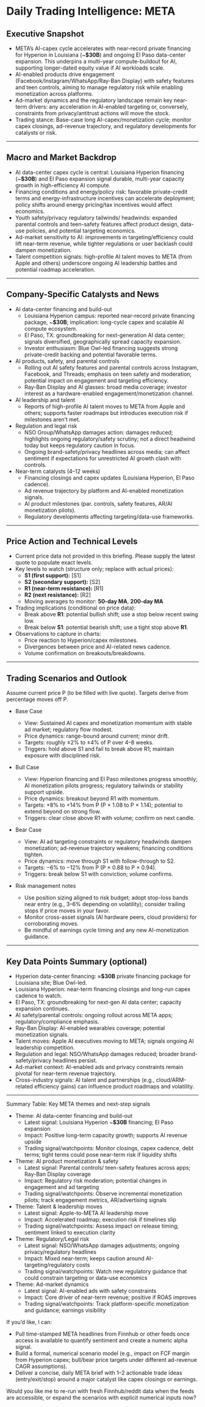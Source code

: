 # Daily Trading Intelligence: META

## Executive Snapshot
- META’s AI-capex cycle accelerates with near-record private financing for Hyperion in Louisiana (~**$30B**) and ongoing El Paso data-center expansion. This underpins a multi-year compute-buildout for AI, supporting longer-dated equity value if AI workloads scale.
- AI-enabled products drive engagement (Facebook/Instagram/WhatsApp/Ray-Ban Display) with safety features and teen controls, aiming to manage regulatory risk while enabling monetization across platforms.
- Ad-market dynamics and the regulatory landscape remain key near-term drivers: any acceleration in AI-enabled targeting or, conversely, constraints from privacy/antitrust actions will move the stock.
- Trading stance: Base-case long AI-capex/monetization cycle; monitor capex closings, ad-revenue trajectory, and regulatory developments for catalysts or risk.

---

## Macro and Market Backdrop
- AI data-center capex cycle is central: Louisiana Hyperion financing (~**$30B**) and El Paso expansion signal durable, multi-year capacity growth in high-efficiency AI compute.
- Financing conditions and energy/policy risk: favorable private-credit terms and energy-infrastructure incentives can accelerate deployment; policy shifts around energy pricing/tax incentives would affect economics.
- Youth safety/privacy regulatory tailwinds/ headwinds: expanded parental controls and teen-safety features affect product design, data-use policies, and potential targeting economics.
- Ad-market sensitivity to AI: improvements in targeting/efficiency could lift near-term revenue, while tighter regulations or user backlash could dampen monetization.
- Talent competition signals: high-profile AI talent moves to META (from Apple and others) underscore ongoing AI leadership battles and potential roadmap acceleration.

---

## Company-Specific Catalysts and News
- AI data-center financing and build-out
  - Louisiana Hyperion campus: reported near-record private financing package, ~**$30B**; implication: long-cycle capex and scalable AI compute ecosystem.
  - El Paso, TX: groundbreaking for next-generation AI data center; signals diversified, geographically spread capacity expansion.
  - Investor enthusiasm: Blue Owl-led financing suggests strong private-credit backing and potential favorable terms.
- AI products, safety, and parental controls
  - Rolling out AI safety features and parental controls across Instagram, Facebook, and Threads; emphasis on teen safety and moderation; potential impact on engagement and targeting efficiency.
  - Ray-Ban Display and AI glasses: broad media coverage; investor interest as a hardware-enabled engagement/monetization channel.
- AI leadership and talent
  - Reports of high-profile AI talent moves to META from Apple and others; supports faster roadmaps but introduces execution risk if milestones aren’t met.
- Regulation and legal risk
  - NSO Group/WhatsApp damages action: damages reduced; highlights ongoing regulatory/safety scrutiny; not a direct headwind today but keeps regulatory caution in focus.
  - Ongoing brand-safety/privacy headlines across media; can affect sentiment if expectations for unrestricted AI growth clash with controls.
- Near-term catalysts (4–12 weeks)
  - Financing closings and capex updates (Louisiana Hyperion, El Paso cadence).
  - Ad revenue trajectory by platform and AI-enabled monetization signals.
  - AI product milestones (par. controls, safety features, AR/AI monetization pilots).
  - Regulatory developments affecting targeting/data-use frameworks.

---

## Price Action and Technical Levels
- Current price data not provided in this briefing. Please supply the latest quote to populate exact levels.
- Key levels to watch (structure only; replace with actual prices):
  - **S1 (first support):** [S1]
  - **S2 (secondary support):** [S2]
  - **R1 (near-term resistance):** [R1]
  - **R2 (next resistance):** [R2]
  - Moving averages to monitor: **50-day MA**, **200-day MA**
- Trading implications (conditional on price data):
  - Break above **R1**: potential bullish shift; use a stop below recent swing low.
  - Break below **S1**: potential bearish shift; use a tight stop above **R1**.
- Observations to capture in charts:
  - Price reaction to Hyperion/capex milestones.
  - Divergences between price and AI-related news cadence.
  - Volume confirmation on breakouts/breakdowns.

---

## Trading Scenarios and Outlook
Assume current price P (to be filled with live quote). Targets derive from percentage moves off P.

- Base Case
  - View: Sustained AI capex and monetization momentum with stable ad market; regulatory flow modest.
  - Price dynamics: range-bound around current; minor drift.
  - Targets: roughly ±2% to ±4% of P over 4–8 weeks.
  - Triggers: hold above S1 and fail to break above R1; maintain exposure with disciplined risk.

- Bull Case
  - View: Hyperion financing and El Paso milestones progress smoothly; AI monetization pilots progress; regulatory tailwinds or stability support upside.
  - Price dynamics: breakout beyond R1 with momentum.
  - Targets: +8% to +14% from P (P × 1.08 to P × 1.14); potential to extend beyond on strong flow.
  - Triggers: clear close above R1 with volume; confirm on next candle.

- Bear Case
  - View: AI ad targeting constraints or regulatory headwinds dampen monetization; ad-revenue trajectory weakens; financing conditions tighten.
  - Price dynamics: move through S1 with follow-through to S2.
  - Targets: −6% to −12% from P (P × 0.88 to P × 0.94).
  - Triggers: break below S1 with conviction; volume confirms.

- Risk management notes
  - Use position sizing aligned to risk budget; adopt stop-loss bands near entry (e.g., 3–6% depending on volatility); consider trailing stops if price moves in your favor.
  - Monitor cross-asset signals (AI hardware peers, cloud providers) for corroborating moves.
  - Be mindful of earnings cycle timing and any new AI-monetization guidance.

---

## Key Data Points Summary (optional)
- Hyperion data-center financing: ≈**$30B** private financing package for Louisiana site; Blue Owl-led.
- Louisiana Hyperion: near-term financing closings and long-run capex cadence to watch.
- El Paso, TX: groundbreaking for next-gen AI data center; capacity expansion continues.
- AI safety/parental controls: ongoing rollout across META apps; regulatory/compliance emphasis.
- Ray-Ban Display: AI-enabled wearables coverage; potential monetization signals.
- Talent moves: Apple AI executives moving to META; signals ongoing AI leadership competition.
- Regulation and legal: NSO/WhatsApp damages reduced; broader brand-safety/privacy headlines persist.
- Ad-market context: AI-enabled ads and privacy constraints remain pivotal for near-term revenue trajectory.
- Cross-industry signals: AI talent and partnerships (e.g., cloud/ARM-related efficiency gains) can influence product roadmaps and volatility.

---

Summary Table: Key META themes and next-step signals
- Theme: AI data-center financing and build-out
  - Latest signal: Louisiana Hyperion ~**$30B** financing; El Paso expansion
  - Impact: Positive long-term capacity growth; supports AI revenue upside
  - Trading signal/watchpoints: Monitor closings, capex cadence, debt terms; tight terms could pose near-term risk if liquidity shifts
- Theme: AI product monetization & safety
  - Latest signal: Parental controls/ teen-safety features across apps; Ray-Ban Display coverage
  - Impact: Regulatory risk moderation; potential changes in engagement and ad targeting
  - Trading signal/watchpoints: Observe incremental monetization pilots; track engagement metrics, AR/advertising signals
- Theme: Talent & leadership moves
  - Latest signal: Apple-to-META AI leadership move
  - Impact: Accelerated roadmap; execution risk if timelines slip
  - Trading signal/watchpoints: Assess impact on release timing; sentiment linked to execution clarity
- Theme: Regulatory/Legal risk
  - Latest signal: NSO/WhatsApp damages adjustments; ongoing privacy/regulatory headlines
  - Impact: Mixed near-term; keeps caution around AI-targeting/regulatory costs
  - Trading signal/watchpoints: Watch new regulatory guidance that could constrain targeting or data-use economics
- Theme: Ad-market dynamics
  - Latest signal: AI-enabled ads with safety constraints
  - Impact: Core driver of near-term revenue; positive if ROAS improves
  - Trading signal/watchpoints: Track platform-specific monetization and guidance; earnings visibility

If you’d like, I can:
- Pull time-stamped META headlines from Finnhub or other feeds once access is available to quantify sentiment and create a numeric alpha signal.
- Build a formal, numerical scenario model (e.g., impact on FCF margin from Hyperion capex; bull/bear price targets under different ad-revenue CAGR assumptions).
- Deliver a concise, daily META brief with 1–2 actionable trade ideas (entry/exit/stop) around a major catalyst like capex closings or earnings.

Would you like me to re-run with fresh Finnhub/reddit data when the feeds are accessible, or expand the scenarios with explicit numerical inputs now?